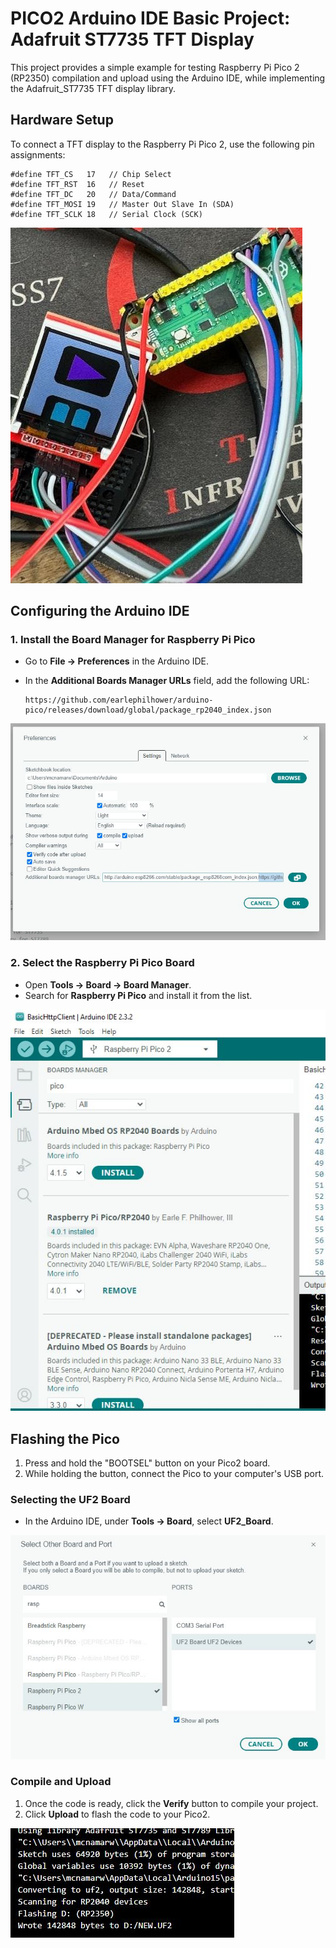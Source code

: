 # PICO2 Arduino IDE Basic Project: Adafruit ST7735 TFT Display

This project provides a simple example for testing Raspberry Pi Pico 2 (RP2350) compilation and upload using the Arduino IDE, while implementing the Adafruit_ST7735 TFT display library.

## Hardware Setup

To connect a TFT display to the Raspberry Pi Pico 2, use the following pin assignments:

```
#define TFT_CS   17   // Chip Select
#define TFT_RST  16   // Reset
#define TFT_DC   20   // Data/Command
#define TFT_MOSI 19   // Master Out Slave In (SDA)
#define TFT_SCLK 18   // Serial Clock (SCK)
```

![Wiring Diagram](img/wiring.jpg?raw=true)

## Configuring the Arduino IDE

### 1. Install the Board Manager for Raspberry Pi Pico

- Go to **File -> Preferences** in the Arduino IDE.
- In the **Additional Boards Manager URLs** field, add the following URL:

  ```
  https://github.com/earlephilhower/arduino-pico/releases/download/global/package_rp2040_index.json
  ```

![Preferences Setup](img/arduino_ide1.jpg?raw=true)

### 2. Select the Raspberry Pi Pico Board

- Open **Tools -> Board -> Board Manager**.
- Search for **Raspberry Pi Pico** and install it from the list.

![Board Manager](img/arduino_ide2.jpg?raw=true)

## Flashing the Pico

1. Press and hold the "BOOTSEL" button on your Pico2 board.
2. While holding the button, connect the Pico to your computer's USB port.

### Selecting the UF2 Board

- In the Arduino IDE, under **Tools -> Board**, select **UF2_Board**.

![Select Board](img/arduino_ide3.jpg?raw=true)

### Compile and Upload

1. Once the code is ready, click the **Verify** button to compile your project.
2. Click **Upload** to flash the code to your Pico2.

![Compilation and Upload](img/arduino_ide4.jpg?raw=true)
